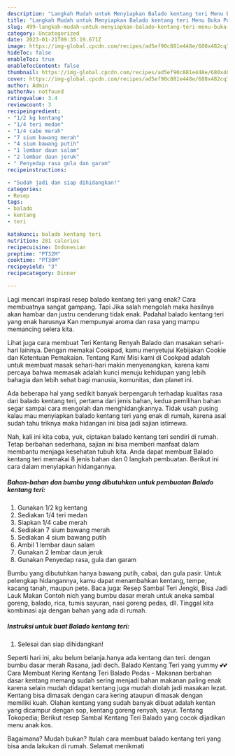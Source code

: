 ```yaml
---
description: "Langkah Mudah untuk Menyiapkan Balado kentang teri Menu Buka Puas"
title: "Langkah Mudah untuk Menyiapkan Balado kentang teri Menu Buka Puas"
slug: 499-langkah-mudah-untuk-menyiapkan-balado-kentang-teri-menu-buka-puas
category: Uncategorized
date: 2023-01-21T09:35:19.671Z
image: https://img-global.cpcdn.com/recipes/ad5ef90c881e448e/680x482cq70/balado-kentang-teri-foto-resep-utama.jpg
hideToc: false
enableToc: true
enableTocContent: false
thumbnail: https://img-global.cpcdn.com/recipes/ad5ef90c881e448e/680x482cq70/balado-kentang-teri-foto-resep-utama.jpg
cover: https://img-global.cpcdn.com/recipes/ad5ef90c881e448e/680x482cq70/balado-kentang-teri-foto-resep-utama.jpg
author: Admin
authorAv: notfound
ratingvalue: 3.4
reviewcount: 3
recipeingredient:
- "1/2 kg kentang"
- "1/4 teri medan"
- "1/4 cabe merah"
- "7 sium bawang merah"
- "4 sium bawang putih"
- "1 lembar daun salam"
- "2 lembar daun jeruk"
- " Penyedap rasa gula dan garam"
recipeinstructions:

- "Sudah jadi dan siap dihidangkan!"
categories:
- Resep
tags:
- balado
- kentang
- teri

katakunci: balado kentang teri 
nutrition: 281 calories
recipecuisine: Indonesian
preptime: "PT32M"
cooktime: "PT30M"
recipeyield: "3"
recipecategory: Dinner

---
```



Lagi mencari inspirasi resep balado kentang teri yang enak? Cara membuatnya sangat gampang. Tapi Jika salah mengolah maka hasilnya akan hambar dan justru cenderung tidak enak. Padahal balado kentang teri yang enak harusnya Kan mempunyai aroma dan rasa yang mampu memancing selera kita.


Lihat juga cara membuat Teri Kentang Renyah Balado dan masakan sehari-hari lainnya. Dengan memakai Cookpad, kamu menyetujui Kebijakan Cookie dan Ketentuan Pemakaian. Tentang Kami Misi kami di Cookpad adalah untuk membuat masak sehari-hari makin menyenangkan, karena kami percaya bahwa memasak adalah kunci menuju kehidupan yang lebih bahagia dan lebih sehat bagi manusia, komunitas, dan planet ini.

Ada beberapa hal yang sedikit banyak berpengaruh terhadap kualitas rasa dari balado kentang teri, pertama dari jenis bahan, kedua pemilihan bahan segar sampai cara mengolah dan menghidangkannya. Tidak usah pusing kalau mau menyiapkan balado kentang teri yang enak di rumah, karena asal sudah tahu triknya maka hidangan ini bisa jadi sajian istimewa.


Nah, kali ini kita coba, yuk, ciptakan balado kentang teri sendiri di rumah. Tetap berbahan sederhana, sajian ini bisa memberi manfaat dalam membantu menjaga kesehatan tubuh kita. Anda dapat membuat Balado kentang teri memakai 8 jenis bahan dan 0 langkah pembuatan. Berikut ini cara dalam menyiapkan hidangannya.

<!--inarticleads1-->

##### Bahan-bahan dan bumbu yang dibutuhkan untuk pembuatan Balado kentang teri:

1. Gunakan 1/2 kg kentang
1. Sediakan 1/4 teri medan
1. Siapkan 1/4 cabe merah
1. Sediakan 7 sium bawang merah
1. Sediakan 4 sium bawang putih
1. Ambil 1 lembar daun salam
1. Gunakan 2 lembar daun jeruk
1. Gunakan  Penyedap rasa, gula dan garam


Bumbu yang dibutuhkan hanya bawang putih, cabai, dan gula pasir. Untuk pelengkap hidangannya, kamu dapat menambahkan kentang, tempe, kacang tanah, maupun pete. Baca juga: Resep Sambal Teri Jengki, Bisa Jadi Lauk Makan Contoh nich yang bumbu dasar merah untuk aneka sambal goreng, balado, rica, tumis sayuran, nasi goreng pedas, dll. Tinggal kita kombinasi aja dengan bahan yang ada di rumah. 

<!--inarticleads2-->

##### Instruksi untuk buat Balado kentang teri:


1. Selesai dan siap dihidangkan!

Seperti hari ini, aku belum belanja.hanya ada kentang dan teri. dengan bumbu dasar merah Rasana, jadi dech. Balado Kentang Teri yang yummy 💕💕 Cara Membuat Kering Kentang Teri Balado Pedas - Makanan berbahan dasar kentang memang sudah sering menjadi bahan makanan paling enak karena selain mudah didapat kentang juga mudah diolah jadi masakan lezat. Kentang bisa dimasak dengan cara kering ataupun dimasak dengan memiliki kuah. Olahan kentang yang sudah banyak dibuat adalah kentan yang dicampur dengan sop, kentang goreng renyah, sayur. Tentang Tokopedia; Berikut resep Sambal Kentang Teri Balado yang cocok dijadikan menu anak kos. 

Bagaimana? Mudah bukan? Itulah cara membuat balado kentang teri yang bisa anda lakukan di rumah. Selamat menikmati
